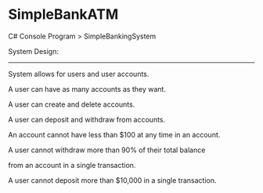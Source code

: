 # SimpleBankATM
C# Console Program > 
SimpleBankingSystem

 

System Design:

----------------------------------------------------------------------------

System allows for users and user accounts. 

 

A user can have as many accounts as they want.

 

A user can create and delete accounts.

 

A user can deposit and withdraw from accounts.

 

An account cannot have less than $100 at any time in an account.

 

A user cannot withdraw more than 90% of their total balance

from an account in a single transaction.

 

A user cannot deposit more than $10,000 in a single transaction.

 

